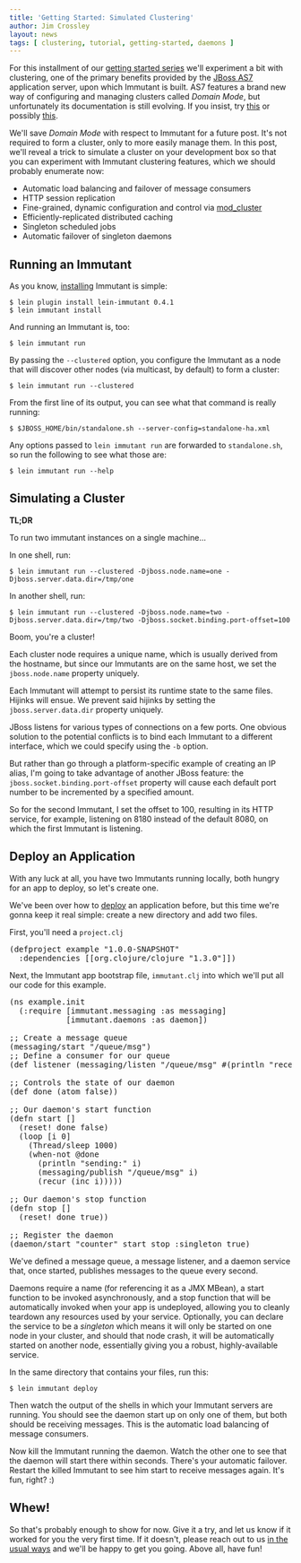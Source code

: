 ```yaml
---
title: 'Getting Started: Simulated Clustering'
author: Jim Crossley
layout: news
tags: [ clustering, tutorial, getting-started, daemons ]
---
```


For this installment of our [getting started series][getting-started]
we'll experiment a bit with clustering, one of the primary benefits
provided by the [JBoss AS7][as7] application server, upon which
Immutant is built. AS7 features a brand new way of configuring and
managing clusters called *Domain Mode*, but unfortunately its
documentation is still evolving. If you insist, try [this][intro] or
possibly [this][howto].

We'll save *Domain Mode* with respect to Immutant for a future
post. It's not required to form a cluster, only to more easily manage
them. In this post, we'll reveal a trick to simulate a cluster on your
development box so that you can experiment with Immutant clustering
features, which we should probably enumerate now:

* Automatic load balancing and failover of message consumers
* HTTP session replication
* Fine-grained, dynamic configuration and control via [mod_cluster]
* Efficiently-replicated distributed caching
* Singleton scheduled jobs
* Automatic failover of singleton daemons

## Running an Immutant

As you know, [installing] Immutant is simple:

    $ lein plugin install lein-immutant 0.4.1
    $ lein immutant install

And running an Immutant is, too:

    $ lein immutant run

By passing the `--clustered` option, you configure the Immutant as a
node that will discover other nodes (via multicast, by default) to
form a cluster:

    $ lein immutant run --clustered

From the first line of its output, you can see what that command is
really running:

    $ $JBOSS_HOME/bin/standalone.sh --server-config=standalone-ha.xml

Any options passed to `lein immutant run` are forwarded to
`standalone.sh`, so run the following to see what those are:

    $ lein immutant run --help

## Simulating a Cluster

**TL;DR** 

To run two immutant instances on a single machine...

In one shell, run:

    $ lein immutant run --clustered -Djboss.node.name=one -Djboss.server.data.dir=/tmp/one

In another shell, run:

    $ lein immutant run --clustered -Djboss.node.name=two -Djboss.server.data.dir=/tmp/two -Djboss.socket.binding.port-offset=100

Boom, you're a cluster!

Each cluster node requires a unique name, which is usually derived
from the hostname, but since our Immutants are on the same host, we
set the `jboss.node.name` property uniquely.

Each Immutant will attempt to persist its runtime state to the same
files. Hijinks will ensue. We prevent said hijinks by setting the
`jboss.server.data.dir` property uniquely.

JBoss listens for various types of connections on a few ports. One
obvious solution to the potential conflicts is to bind each Immutant
to a different interface, which we could specify using the `-b`
option. 

But rather than go through a platform-specific example of creating an
IP alias, I'm going to take advantage of another JBoss feature: the
`jboss.socket.binding.port-offset` property will cause each default
port number to be incremented by a specified amount.

So for the second Immutant, I set the offset to 100, resulting in its
HTTP service, for example, listening on 8180 instead of the default
8080, on which the first Immutant is listening.

## Deploy an Application 

With any luck at all, you have two Immutants running locally, both
hungry for an app to deploy, so let's create one.

We've been over how to [deploy] an application before, but this time
we're gonna keep it real simple: create a new directory and add two
files.

First, you'll need a `project.clj`

<pre class="syntax clojure">(defproject example "1.0.0-SNAPSHOT"
  :dependencies [[org.clojure/clojure "1.3.0"]])
</pre>

Next, the Immutant app bootstrap file, `immutant.clj` into which we'll
put all our code for this example.

<pre class="syntax clojure">(ns example.init
  (:require [immutant.messaging :as messaging]
            [immutant.daemons :as daemon])

;; Create a message queue
(messaging/start "/queue/msg")
;; Define a consumer for our queue
(def listener (messaging/listen "/queue/msg" #(println "received:" %)))

;; Controls the state of our daemon
(def done (atom false))

;; Our daemon's start function
(defn start []
  (reset! done false)
  (loop [i 0]
    (Thread/sleep 1000)
    (when-not @done
      (println "sending:" i)
      (messaging/publish "/queue/msg" i)
      (recur (inc i)))))

;; Our daemon's stop function
(defn stop []
  (reset! done true))

;; Register the daemon
(daemon/start "counter" start stop :singleton true)
</pre>

We've defined a message queue, a message listener, and a daemon
service that, once started, publishes messages to the queue every
second. 

Daemons require a name (for referencing it as a JMX MBean), a start
function to be invoked asynchronously, and a stop function that will
be automatically invoked when your app is undeployed, allowing you to
cleanly teardown any resources used by your service. Optionally, you
can declare the service to be a *singleton* which means it will only
be started on one node in your cluster, and should that node crash, it
will be automatically started on another node, essentially giving you
a robust, highly-available service.

In the same directory that contains your files, run this:

    $ lein immutant deploy

Then watch the output of the shells in which your Immutant servers are
running. You should see the daemon start up on only one of them, but
both should be receiving messages. This is the automatic load
balancing of message consumers.

Now kill the Immutant running the daemon. Watch the other one to see
that the daemon will start there within seconds. There's your
automatic failover. Restart the killed Immutant to see him start to
receive messages again. It's fun, right? :)

## Whew!

So that's probably enough to show for now. Give it a try, and let us
know if it worked for you the very first time. If it doesn't, please
reach out to us [in the usual ways][community] and we'll be happy to
get you going. Above all, have fun!


[installing]: /news/2011/12/21/installing-redux/
[deploy]: /news/2011/11/08/deploying-an-application/
[community]: http://immutant.org/community/
[as7]: http://www.jboss.org/jbossas
[getting-started]: /news/tags/getting-started/
[howto]: https://docs.jboss.org/author/display/AS71/AS7+Cluster+Howto
[intro]: http://xebee.xebia.in/2011/11/01/all-about-managed-domain-jboss-as7/
[mod_cluster]: http://www.jboss.org/mod_cluster
